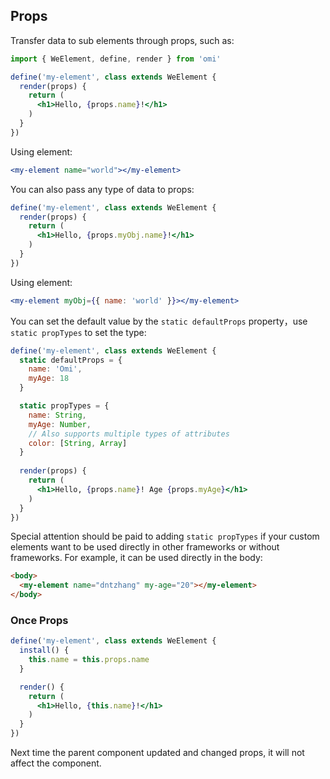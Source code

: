 
## Props

Transfer data to sub elements through props, such as:

```jsx
import { WeElement, define, render } from 'omi'

define('my-element', class extends WeElement {
  render(props) {
    return (
      <h1>Hello, {props.name}!</h1>
    )
  }
})
```

Using element:

```jsx
<my-element name="world"></my-element>
```

You can also pass any type of data to props:

```jsx
define('my-element', class extends WeElement {
  render(props) {
    return (
      <h1>Hello, {props.myObj.name}!</h1>
    )
  }
})
```

Using element:

```jsx
<my-element myObj={{ name: 'world' }}></my-element>
```

You can set the default value by the `static defaultProps` property，use `static propTypes` to set the type:

```jsx
define('my-element', class extends WeElement {
  static defaultProps = {
    name: 'Omi',
    myAge: 18
  }

  static propTypes = {
    name: String,
    myAge: Number,
    // Also supports multiple types of attributes
    color: [String, Array]
  }
  
  render(props) {
    return (
      <h1>Hello, {props.name}! Age {props.myAge}</h1>
    )
  }
})
```

Special attention should be paid to adding `static propTypes` if your custom elements want to be used directly in other frameworks or without frameworks. For example, it can be used directly in the body:

```html
<body>
  <my-element name="dntzhang" my-age="20"></my-element>
</body>
```

### Once Props

```jsx
define('my-element', class extends WeElement {
  install() {
    this.name = this.props.name
  }

  render() {
    return (
      <h1>Hello, {this.name}!</h1>
    )
  }
})
```

Next time the parent component updated and changed props, it will not affect the component.
